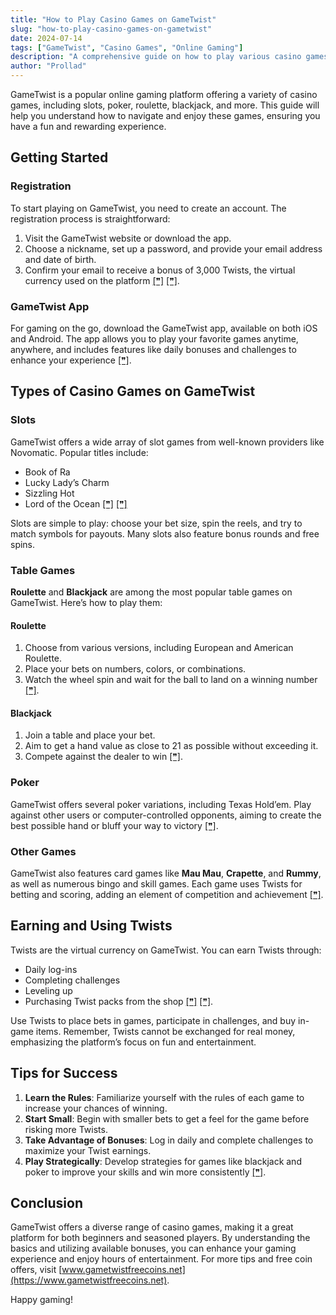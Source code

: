 ```yaml
---
title: "How to Play Casino Games on GameTwist"
slug: "how-to-play-casino-games-on-gametwist"
date: 2024-07-14
tags: ["GameTwist", "Casino Games", "Online Gaming"]
description: "A comprehensive guide on how to play various casino games on GameTwist, including tips for beginners and advanced strategies."
author: "Prollad"
---
```


GameTwist is a popular online gaming platform offering a variety of casino games, including slots, poker, roulette, blackjack, and more. This guide will help you understand how to navigate and enjoy these games, ensuring you have a fun and rewarding experience.

## Getting Started

### Registration

To start playing on GameTwist, you need to create an account. The registration process is straightforward:
1. Visit the GameTwist website or download the app.
2. Choose a nickname, set up a password, and provide your email address and date of birth.
3. Confirm your email to receive a bonus of 3,000 Twists, the virtual currency used on the platform [[❞]](https://anygamble.com/review-gametwist) [[❞]](https://lumengame.com/gametwist/).

### GameTwist App

For gaming on the go, download the GameTwist app, available on both iOS and Android. The app allows you to play your favorite games anytime, anywhere, and includes features like daily bonuses and challenges to enhance your experience [[❞]](https://www.gametwist.com/en/gametwist-apps/).

## Types of Casino Games on GameTwist

### Slots

GameTwist offers a wide array of slot games from well-known providers like Novomatic. Popular titles include:
- Book of Ra
- Lucky Lady’s Charm
- Sizzling Hot
- Lord of the Ocean [[❞]](https://www.gametwist.com/en/slots/) [[❞]](https://anygamble.com/review-gametwist)

Slots are simple to play: choose your bet size, spin the reels, and try to match symbols for payouts. Many slots also feature bonus rounds and free spins.

### Table Games

**Roulette** and **Blackjack** are among the most popular table games on GameTwist. Here’s how to play them:

#### Roulette
1. Choose from various versions, including European and American Roulette.
2. Place your bets on numbers, colors, or combinations.
3. Watch the wheel spin and wait for the ball to land on a winning number [[❞]](https://www.gametwist.com/en/casino/).

#### Blackjack
1. Join a table and place your bet.
2. Aim to get a hand value as close to 21 as possible without exceeding it.
3. Compete against the dealer to win [[❞]](https://www.gametwist.com/en/casino/).

### Poker

GameTwist offers several poker variations, including Texas Hold’em. Play against other users or computer-controlled opponents, aiming to create the best possible hand or bluff your way to victory [[❞]](https://lumengame.com/gametwist/).

### Other Games

GameTwist also features card games like **Mau Mau**, **Crapette**, and **Rummy**, as well as numerous bingo and skill games. Each game uses Twists for betting and scoring, adding an element of competition and achievement [[❞]](https://lumengame.com/gametwist/).

## Earning and Using Twists

Twists are the virtual currency on GameTwist. You can earn Twists through:
- Daily log-ins
- Completing challenges
- Leveling up
- Purchasing Twist packs from the shop [[❞]](https://www.gametwist.com/en/gametwist-apps/) [[❞]](https://lumengame.com/gametwist/).

Use Twists to place bets in games, participate in challenges, and buy in-game items. Remember, Twists cannot be exchanged for real money, emphasizing the platform’s focus on fun and entertainment.

## Tips for Success

1. **Learn the Rules**: Familiarize yourself with the rules of each game to increase your chances of winning.
2. **Start Small**: Begin with smaller bets to get a feel for the game before risking more Twists.
3. **Take Advantage of Bonuses**: Log in daily and complete challenges to maximize your Twist earnings.
4. **Play Strategically**: Develop strategies for games like blackjack and poker to improve your skills and win more consistently [[❞]](https://www.gametwist.com/en/casino/).

## Conclusion

GameTwist offers a diverse range of casino games, making it a great platform for both beginners and seasoned players. By understanding the basics and utilizing available bonuses, you can enhance your gaming experience and enjoy hours of entertainment. For more tips and free coin offers, visit [www.gametwistfreecoins.net](https://www.gametwistfreecoins.net).

Happy gaming!